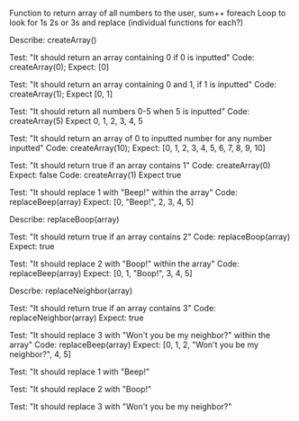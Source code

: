 
Function to return array of all numbers to the user, sum++ foreach
Loop to look for 1s 2s or 3s and replace (individual functions for each?)


Describe: createArray()

Test: "It should return an array containing 0 if 0 is inputted"
Code: createArray(0);
Expect: [0]

Test: "It should return an array containing 0 and 1, if 1 is inputted"
Code: createArray(1);
Expect [0, 1]

Test: "It should return all numbers 0-5 when 5 is inputted"
Code: createArray(5)
Expect 0, 1, 2, 3, 4, 5

Test: "It should return an array of 0 to inputted number for any number inputted"
Code: createArray(10);
Expect: [0, 1, 2, 3, 4, 5, 6, 7, 8, 9, 10] 

Test: "It should return true if an array contains 1"
Code: createArray(0)
Expect: false
Code: createArray(1)
Expect true

Test: "It should replace 1 with "Beep!" within the array"
Code: replaceBeep(array)
Expect: [0, "Beep!", 2, 3, 4, 5]

Describe: replaceBoop(array)

Test: "It should return true if an array contains 2"
Code: replaceBoop(array)
Expect: true

Test: "It should replace 2 with "Boop!" within the array"
Code: replaceBeep(array)
Expect: [0, 1, "Boop!", 3, 4, 5]

Descrbe: replaceNeighbor(array)

Test: "It should return true if an array contains 3"
Code: replaceNeighbor(array)
Expect: true

Test: "It should replace 3 with "Won't you be my neighbor?" within the array"
Code: replaceBeep(array)
Expect: [0, 1, 2, "Won't you be my neighbor?", 4, 5]

Test: "It should replace 1 with "Beep!"

Test: "It should replace 2 with "Boop!"

Test: "It should replace 3 with "Won't you be my neighbor?"

